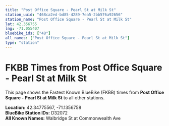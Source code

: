 ```yaml
---
title: "Post Office Square - Pearl St at Milk St"
station_uuid: "468ca2ed-bd85-4289-7ea5-2bb576a92656"
station_name: "Post Office Square - Pearl St at Milk St"
lat: 42.356755
lng: -71.055407
bluebike_ids: ["48"]
all_names: ["Post Office Square - Pearl St at Milk St"]
type: "station"
---
```


# FKBB Times from Post Office Square - Pearl St at Milk St

This page shows the Fastest Known BlueBike (FKBB) times from **Post Office Square - Pearl St at Milk St** to all other stations.

**Location:** 42.34775567, -71.1356758  
**BlueBike Station IDs:** D32072  
**All Known Names:** Walbridge St at Commonwealth Ave

